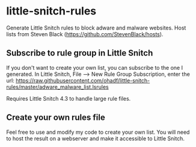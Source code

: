 # little-snitch-rules
Generate Little Snitch rules to block adware and malware websites. Host lists from Steven Black (https://github.com/StevenBlack/hosts).

## Subscribe to rule group in Little Snitch
If you don't want to create your own list, you can subscribe to the one I generated.
In Little Snitch, File --> New Rule Group Subscription, enter the url:
https://raw.githubusercontent.com/ohadf/little-snitch-rules/master/adware_malware_list.lsrules

Requires Little Snitch 4.3 to handle large rule files.

## Create your own rules file
Feel free to use and modify my code to create your own list. You will need to host the result on a webserver and make it accessible to Little Snitch.

